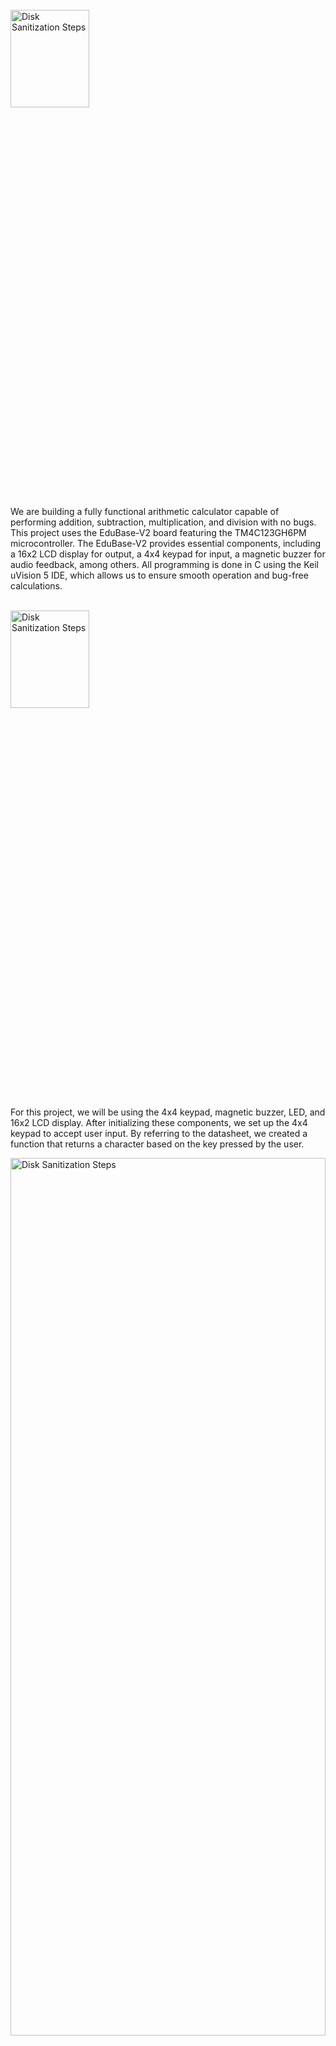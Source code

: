 <br />

<img src="" height="20%" width="50%" alt="Disk Sanitization Steps"/>







We are building a fully functional arithmetic calculator capable of performing addition, subtraction, multiplication, and division with no bugs. This project uses the EduBase-V2 board featuring the TM4C123GH6PM microcontroller. The EduBase-V2 provides essential components, including a 16x2 LCD display for output, a 4x4 keypad for input, a magnetic buzzer for audio feedback, among others. All programming is done in C using the Keil uVision 5 IDE, which allows us to ensure smooth operation and bug-free calculations.

<br />

<img src="https://github.com/user-attachments/assets/2641653d-a5e7-429b-8fd6-61214962ea75" height="20%" width="50%" alt="Disk Sanitization Steps"/>

For this project, we will be using the 4x4 keypad, magnetic buzzer, LED, and 16x2 LCD display. After initializing these components, we set up the 4x4 keypad to accept user input. By referring to the datasheet, we created a function that returns a character based on the key pressed by the user.
<br />

<img src="https://github.com/user-attachments/assets/8b7e657d-d1db-4a17-bb4b-8b861ae9dc65" height="60%" width="100%" alt="Disk Sanitization Steps"/>

The character returned from the keypad function is sent back to the main program, where we can identify the key pressed and perform actions based on it. The program structure follows the sequence: "Num1, Operation, Num2," and pressing the '#' key resets everything and displays the calculation result. Due to time constraints, I did not implement a "go left" or "go right" feature for correcting mistakes. Instead, pressing the '*' key clears the entire input, allowing us to start from the beginning if an error is made.

Examples of how to use the calculator are shown below. For instance, to perform the calculation 12 x 3, we would press the sequence: '1', '2' → 'A' (for multiplication) → '3' → '#'. Pressing '#' will reset the calculator and display the result.

The 4x4 keypad used in this project follows the layout of a standard DTMF telephone keypad. I based the coding on this layout, where the letters A-D correspond to the operations based on the mnemonic "My Dear Aunt Sally." Specifically, 'A' represents multiplication, 'B' stands for division, 'C' for addition, and 'D' for subtraction.
<br />

<img src="https://github.com/user-attachments/assets/f72d7dcf-ab85-4a50-8fc4-7bb516a95905" height="20%" width="50%" alt="Disk Sanitization Steps"/>

Another example is performing the calculation 15 / 9. We would press '1', '5' → 'B' (for division) → '9' → '#'. The result is displayed as a double with up to 10 significant digits. However, If the answer is an integer, it will be shown as a whole number without any unnecessary trailing zeros.
<br />

<img src="https://github.com/user-attachments/assets/5a1fe401-386d-42c2-b979-379e16dfcbaa" height="20%" width="50%" alt="Disk Sanitization Steps"/>

During debugging, we first addressed the issue of multiple inputs when a user held down a button. We fixed this by adding a while loop to ensure that the keypad value toggled from 0 to 1 and back to 0, allowing only one input per button press. The second issue was allowing the sequence "num1, operation, num2, operation," which was incorrect. I resolved this by preventing any further operation buttons from being pressed after the first one. The final debug focused on handling division by zero errors. We created a user function to check if the operation is division and if num2 is 0, and in that case, we activated all LEDs and triggered the buzzer to play an alarm sound. An example of the division by zero error is shown below.

<br />

<img src="https://github.com/user-attachments/assets/742560bf-25b0-4b6f-b444-1ff400902bd1" height="20%" width="50%" alt="Disk Sanitization Steps"/>

In addition, every button on the keypad is programmed to play a specific tone through the magnetic buzzer. The frequency of the high and low tones corresponds to the DTMF (Dual-tone multi-frequency) standard, providing an audible feedback for each key press.
